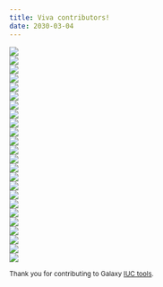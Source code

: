```yaml
---
title: Viva contributors!
date: 2030-03-04
---
```

<div class="row">
  <div class="col-xs-2 col-md-1">
    <a href="https://github.com/bgruening" class="thumbnail">
      <img src="https://avatars0.githubusercontent.com/u/469983?v=3&s=60">
    </a>
  </div>
  <div class="col-xs-2 col-md-1">
    <a href="https://github.com/erasche" class="thumbnail">
      <img src="https://avatars3.githubusercontent.com/u/458683?v=3&s=60">
    </a>
  </div>
  <div class="col-xs-2 col-md-1">
    <a href="https://github.com/nsoranzo" class="thumbnail">
      <img src="https://avatars0.githubusercontent.com/u/4924623?v=3&s=60">
    </a>
  </div>
  <div class="col-xs-2 col-md-1">
    <a href="https://github.com/abretaud" class="thumbnail">
      <img src="https://avatars0.githubusercontent.com/u/238755?v=3&s=60">
    </a>
  </div>
  <div class="col-xs-2 col-md-1">
    <a href="https://github.com/yhoogstrate" class="thumbnail">
      <img src="https://avatars3.githubusercontent.com/u/2264697?v=3&s=60">
    </a>
  </div>
  <div class="col-xs-2 col-md-1">
    <a href="https://github.com/bebatut" class="thumbnail">
      <img src="https://avatars2.githubusercontent.com/u/1842467?v=3&s=60">
    </a>
  </div>
  <div class="col-xs-2 col-md-1">
    <a href="https://github.com/mvdbeek" class="thumbnail">
      <img src="https://avatars3.githubusercontent.com/u/6804901?v=3&s=60">
    </a>
  </div>
  <div class="col-xs-2 col-md-1">
    <a href="https://github.com/fubar2" class="thumbnail">
      <img src="https://avatars1.githubusercontent.com/u/6016266?v=3&s=60">
    </a>
  </div>
  <div class="col-xs-2 col-md-1">
    <a href="https://github.com/dpryan79" class="thumbnail">
      <img src="https://avatars0.githubusercontent.com/u/6399000?v=3&s=60">
    </a>
  </div>
  <div class="col-xs-2 col-md-1">
    <a href="https://github.com/TorHou" class="thumbnail">
      <img src="https://avatars0.githubusercontent.com/u/6604493?v=3&s=60">
    </a>
  </div>
  <div class="col-xs-2 col-md-1">
    <a href="https://github.com/loraine-gueguen" class="thumbnail">
      <img src="https://avatars3.githubusercontent.com/u/16136876?v=3&s=60">
    </a>
  </div>
  <div class="col-xs-2 col-md-1">
    <a href="https://github.com/pjbriggs" class="thumbnail">
      <img src="https://avatars3.githubusercontent.com/u/840204?v=3&s=60">
    </a>
  </div>
  <div class="col-xs-2 col-md-1">
    <a href="https://github.com/mr-c" class="thumbnail">
      <img src="https://avatars0.githubusercontent.com/u/1330696?v=3&s=60">
    </a>
  </div>
  <div class="col-xs-2 col-md-1">
    <a href="https://github.com/lparsons" class="thumbnail">
      <img src="https://avatars2.githubusercontent.com/u/645128?v=3&s=60">
    </a>
  </div>
  <div class="col-xs-2 col-md-1">
    <a href="https://github.com/lecorguille" class="thumbnail">
      <img src="https://avatars1.githubusercontent.com/u/11072022?v=3&s=60">
    </a>
  </div>
  <div class="col-xs-2 col-md-1">
    <a href="https://github.com/jj-umn" class="thumbnail">
      <img src="https://avatars0.githubusercontent.com/u/2116803?v=3&s=60">
    </a>
  </div>

  <div class="col-xs-2 col-md-1">
    <a href="https://github.com/najoshi" class="thumbnail">
      <img src="https://avatars1.githubusercontent.com/u/607905?v=3&s=60">
    </a>
  </div>
  <div class="col-xs-2 col-md-1">
    <a href="https://github.com/shiltemann" class="thumbnail">
      <img src="https://avatars0.githubusercontent.com/u/2563865?v=3&s=60">
    </a>
  </div>
  <div class="col-xs-2 col-md-1">
    <a href="https://github.com/tiagoantao" class="thumbnail">
      <img src="https://avatars2.githubusercontent.com/u/34787?v=3&s=60">
    </a>
  </div>
  <div class="col-xs-2 col-md-1">
    <a href="https://github.com/dyusuf" class="thumbnail">
      <img src="https://avatars1.githubusercontent.com/u/63959?v=3&s=60">
    </a>
  </div>
  <div class="col-xs-2 col-md-1">
    <a href="https://github.com/scholtalbers" class="thumbnail">
      <img src="https://avatars0.githubusercontent.com/u/102411?v=3&s=60">
    </a>
  </div>
  <div class="col-xs-2 col-md-1">
    <a href="https://github.com/blankclemens" class="thumbnail">
      <img src="https://avatars3.githubusercontent.com/u/12255194?v=3&s=60">
    </a>
  </div>
  <div class="col-xs-2 col-md-1">
    <a href="https://github.com/pavanvidem" class="thumbnail">
      <img src="https://avatars0.githubusercontent.com/u/5268277?v=3&s=60">
    </a>
  </div>
  <div class="col-xs-2 col-md-1">
    <a href="https://github.com/ieguinoa" class="thumbnail">
      <img src="https://avatars1.githubusercontent.com/u/9387196?v=3&s=60">
    </a>
  </div>
</div>

<small>Thank you for contributing to Galaxy [IUC tools](https://github.com/galaxyproject/tools-iuc/graphs/contributors).</small>
